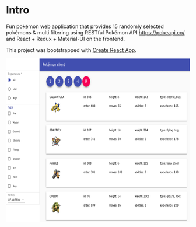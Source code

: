 # Intro

Fun pokémon web application that provides 15 randomly selected pokémons & multi filtering using RESTful Pokémon API https://pokeapi.co/ and React + Redux + Material-UI on the frontend.

This project was bootstrapped with [Create React App](https://github.com/facebookincubator/create-react-app).

<img src="https://raw.githubusercontent.com/avuletica/poke-client/master/public/assets/sample.png" width="720" height="450">